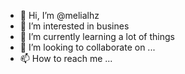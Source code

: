 - 👋 Hi, I’m @melialhz 
- 👀 I’m interested in busines
- 🌱 I’m currently learning a lot of things
- 💞️ I’m looking to collaborate on ...
- 📫 How to reach me ...

<!---
melialhz/melialhz is a ✨ special ✨ repository because its `diferent` (this file) appears on your GitHub profile.
You can click the Preview link to take a look at your changes.
--->
